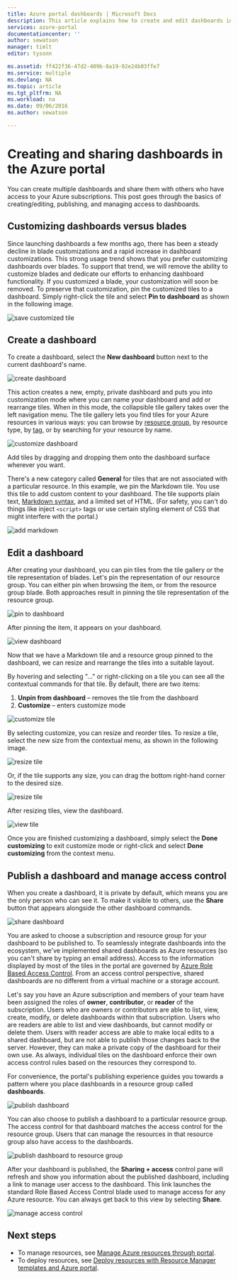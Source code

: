 ```yaml
---
title: Azure portal dashboards | Microsoft Docs
description: This article explains how to create and edit dashboards in the Azure portal.
services: azure-portal
documentationcenter: ''
author: sewatson
manager: timlt
editor: tysonn

ms.assetid: ff422f36-47d2-409b-8a19-02e24b03ffe7
ms.service: multiple
ms.devlang: NA
ms.topic: article
ms.tgt_pltfrm: NA
ms.workload: na
ms.date: 09/06/2016
ms.author: sewatson

---
```

# Creating and sharing dashboards in the Azure portal
You can create multiple dashboards and share them with others who have access to your Azure subscriptions.  This post goes through the basics of creating/editing, publishing, and managing access to dashboards.

## Customizing dashboards versus blades
Since launching dashboards a few months ago, there has been a steady decline in blade customizations and a rapid increase in dashboard customizations. This strong usage trend shows that you prefer customizing dashboards over blades. To support that trend, we will remove the ability to customize blades and dedicate our efforts to enhancing dashboard functionality. If you customized a blade, your customization will soon be removed. To preserve that customization, pin the customized tiles to a dashboard. Simply right-click the tile and select **Pin to dashboard** as shown in the following image.

![save customized tile](./media/azure-portal-dashboards/save-customization.png)

## Create a dashboard
To create a dashboard, select the **New dashboard** button next to the current dashboard's name.  

![create dashboard](./media/azure-portal-dashboards/new-dashboard.png)

This action creates a new, empty, private dashboard and puts you into customization mode where you can name your dashboard and add or rearrange tiles.  When in this mode, the collapsible tile gallery takes over the left navigation menu.  The tile gallery lets you find tiles for your Azure resources in various ways: you can browse by [resource group](../azure-resource-manager/resource-group-overview.md#resource-groups), by resource type, by [tag](../resource-group-using-tags.md), or by searching for your resource by name.  

![customize dashboard](./media/azure-portal-dashboards/customize-dashboard.png)

Add tiles by dragging and dropping them onto the dashboard surface wherever you want.

There's a new category called **General** for tiles that are not associated with a particular resource.  In this example, we pin the Markdown tile.  You use this tile to add custom content to your dashboard.  The tile supports plain text, [Markdown syntax](https://daringfireball.net/projects/markdown/syntax), and a limited set of HTML.  (For safety, you can't do things like inject `<script>` tags or use certain styling element of CSS that might interfere with the portal.) 

![add markdown](./media/azure-portal-dashboards/add-markdown.png)

## Edit a dashboard
After creating your dashboard, you can pin tiles from the tile gallery or the tile representation of blades. Let's pin the representation of our resource group. You can either pin when browsing the item, or from the resource group blade. Both approaches result in pinning the tile representation of the resource group.

![pin to dashboard](./media/azure-portal-dashboards/pin-to-dashboard.png)

After pinning the item, it appears on your dashboard.

![view dashboard](./media/azure-portal-dashboards/view-dashboard.png)

Now that we have a Markdown tile and a resource group pinned to the dashboard, we can resize and rearrange the tiles into a suitable layout.

By hovering and selecting "…" or right-clicking on a tile you can see all the contextual commands for that tile. By default, there are two items:

1. **Unpin from dashboard** – removes the tile from the dashboard
2. **Customize** – enters customize mode

![customize tile](./media/azure-portal-dashboards/customize-tile.png)

By selecting customize, you can resize and reorder tiles. To resize a tile, select the new size from the contextual menu, as shown in the following image.

![resize tile](./media/azure-portal-dashboards/resize-tile.png)

Or, if the tile supports any size, you can drag the bottom right-hand corner to the desired size.

![resize tile](./media/azure-portal-dashboards/resize-corner.png)

After resizing tiles, view the dashboard.

![view tile](./media/azure-portal-dashboards/view-tile.png)

Once you are finished customizing a dashboard, simply select the **Done customizing** to exit customize mode or right-click and select **Done customizing** from the context menu.

## Publish a dashboard and manage access control
When you create a dashboard, it is private by default, which means you are the only person who can see it.  To make it visible to others, use the **Share** button that appears alongside the other dashboard commands.

![share dashboard](./media/azure-portal-dashboards/share-dashboard.png)

You are asked to choose a subscription and resource group for your dashboard to be published to. To seamlessly integrate dashboards into the ecosystem, we've implemented shared dashboards as Azure resources (so you can't share by typing an email address).  Access to the information displayed by most of the tiles in the portal are governed by [Azure Role Based Access Control](../active-directory/role-based-access-control-configure.md). From an access control perspective, shared dashboards are no different from a virtual machine or a storage account.  

Let's say you have an Azure subscription and members of your team have been assigned the roles of **owner**, **contributor**, or **reader** of the subscription.  Users who are owners or contributors are able to list, view, create, modify, or delete dashboards within that subscription.  Users who are readers are able to list and view dashboards, but cannot modify or delete them.  Users with reader access are able to make local edits to a shared dashboard, but are not able to publish those changes back to the server.  However, they can make a private copy of the dashboard for their own use.  As always, individual tiles on the dashboard enforce their own access control rules based on the resources they correspond to.  

For convenience, the portal's publishing experience guides you towards a pattern where you place dashboards in a resource group called **dashboards**.  

![publish dashboard](./media/azure-portal-dashboards/publish-dashboard.png)

You can also choose to publish a dashboard to a particular resource group.  The access control for that dashboard matches the access control for the resource group.  Users that can manage the resources in that resource group also have access to the dashboards.

![publish dashboard to resource group](./media/azure-portal-dashboards/publish-to-resource-group.png)

After your dashboard is published, the **Sharing + access** control pane will refresh and show you information about the published dashboard, including a link to manage user access to the dashboard.  This link launches the standard Role Based Access Control blade used to manage access for any Azure resource.  You can always get back to this view by selecting **Share**.

![manage access control](./media/azure-portal-dashboards/manage-access.png)

## Next steps
* To manage resources, see [Manage Azure resources through portal](resource-group-portal.md).
* To deploy resources, see [Deploy resources with Resource Manager templates and Azure portal](../resource-group-template-deploy-portal.md).

